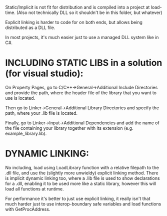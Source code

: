Static/Implicit is not fit for distribution and is compiled into a project at load-time. (Also not technically DLL so it shouldn't be in this folder, but whatever)

Explicit linking is harder to code for on both ends, but allows being distributed as a DLL file.

In most projects, it's much easier just to use a managed DLL system like in C#.


# INCLUDING STATIC LIBS in a solution (for visual studio):

On Property Pages, go to C/C++->General->Additional Include Directories and provide the path, where the header file of the library that you want to use is located.

Then go to Linker->General->Additional Library Directories and specify the path, where your .lib file is located.

Finally, go to Linker->Input->Additional Dependencies and add the name of the file containing your library together with its extension (e.g. example_library.lib).


# DYNAMIC LINKING: 

No including, load using LoadLibrary function with a relative filepath to the .dll file, and use the (slightly more unwieldy) explicit linking method. There is implicit dynamic linking too, where a .lib file is used to show declarations for a .dll, enabling it to be used more like a static library, however this will load all functions at runtime.

For performance it's better to just use explicit linking, it really isn't that much harder just to use interop-boundary safe variables and load functions with GetProcAddress.
